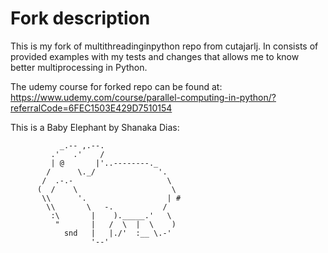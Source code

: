 # Fork description
This is my fork of multithreadinginpython repo from cutajarlj. In consists of provided examples with my tests and changes that allows me to know better multiprocessing in Python. 

The udemy course for forked repo can be found at: https://www.udemy.com/course/parallel-computing-in-python/?referralCode=6FEC1503E429D7510154



This is a Baby Elephant by Shanaka Dias:

               _.-- ,.--.
             .'   .'    /
             | @       |'..--------._
            /      \._/              '.
           /  .-.-                     \
          (  /    \                     \
           \\      '.                  | #
            \\       \   -.           /
             :\       |    )._____.'   \
              "       |   /  \  |  \    )
                snd   |   |./'  :__ \.-'
                      '--'